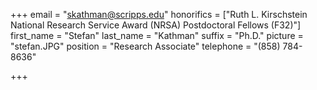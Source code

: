 +++
email = "skathman@scripps.edu"
honorifics = ["Ruth L. Kirschstein National Research Service Award (NRSA) Postdoctoral Fellows (F32)"]
first_name = "Stefan"
last_name = "Kathman"
suffix = "Ph.D."
picture = "stefan.JPG"
position = "Research Associate"
telephone = "(858) 784-8636"

+++

